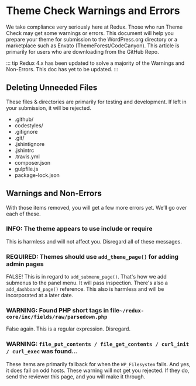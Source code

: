 # Theme Check Warnings and Errors

We take compliance very seriously here at Redux. Those who run Theme Check may get some warnings or errors. This document 
will help you prepare your theme for submission to the WordPress.org directory or a marketplace such as Envato 
(ThemeForest/CodeCanyon). This article is primarily for users who are downloading from the GitHub Repo.

::: tip
Redux 4.x has been updated to solve a majority of the Warnings and Non-Errors. This doc has yet to be updated.
:::

## Deleting Unneeded Files
These files & directories are primarily for testing and development. If left in your submission, it will be rejected.

- .github/
- codestyles/
- .gitignore
- .git/
- .jshintignore
- .jshintrc
- .travis.yml
- composer.json
- gulpfile.js
- package-lock.json

## Warnings and Non-Errors
With those items removed, you will get a few more errors yet. We’ll go over each of these.

### INFO: The theme appears to use include or require
This is harmless and will not affect you. Disregard all of these messages.

### REQUIRED: Themes should use `add_theme_page()` for adding admin pages
FALSE! This is in regard to `add_submenu_page()`. That's how we add submenus to the panel menu. It will pass inspection. 
There's also a `add_dashboard_page()` reference. This also is harmless and will be incorporated at a later date.

### WARNING: Found PHP short tags in file`~/redux-core/inc/fields/raw/parsedown.php`
False again. This is a regular expression. Disregard.

### WARNING: `file_put_contents / file_get_contents / curl_init / curl_exec` was found...
These items are primarily fallback for when the `WP_Filesystem` 
fails. And yes, it does fail on odd hosts.  These warning will not get you rejected. If they do, send the 
reviewer this page, and you will make it through.